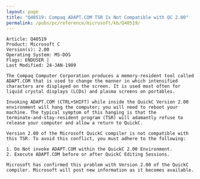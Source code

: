 ```yaml
---
layout: page
title: "Q40519: Compaq ADAPT.COM TSR Is Not Compatible with QC 2.00"
permalink: /pubs/pc/reference/microsoft/kb/Q40519/
---
```


	Article: Q40519
	Product: Microsoft C
	Version(s): 2.00
	Operating System: MS-DOS
	Flags: ENDUSER |
	Last Modified: 24-JAN-1989
	
	The Compaq Computer Corporation produces a memory-resident tool called
	ADAPT.COM that is used to change the manner in which intensified
	characters are displayed on the screen. It is used most often for
	liquid crystal displays (LCDs) and plasma screens on portables.
	
	Invoking ADAPT.COM (CTRL+SHIFT) while inside the QuickC Version 2.00
	environment will hang the computer; you will need to reboot your
	machine. The typical symptom of this hanging is that the
	terminate-and-stay-resident program (TSR) will adamantly refuse to
	release your computer and allow a return to QuickC.
	
	Version 2.00 of the Microsoft QuickC compiler is not compatible with
	this TSR. To avoid this conflict, you must adhere to the following:
	
	1. Do Not invoke ADAPT.COM within the QuickC 2.00 Environment.
	2. Execute ADAPT.COM before or after QuickC Editing Sessions.
	
	Microsoft has confirmed this problem with Version 2.00 of the QuickC
	compiler. Microsoft will post new information as it becomes available.
